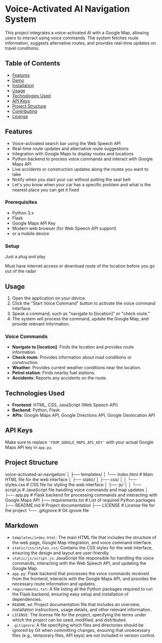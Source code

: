 # Voice-Activated AI Navigation System

This project integrates a voice-activated AI with a Google Map, allowing users to interact using voice commands. The system fetches route information, suggests alternative routes, and provides real-time updates on travel conditions.

## Table of Contents

- [Features](#features)
- [Demo](#demo)
- [Installation](#installation)
- [Usage](#usage)
- [Technologies Used](#technologies-used)
- [API Keys](#api-keys)
- [Project Structure](#project-structure)
- [Contributing](#contributing)
- [License](#license)

## Features

- Voice-activated search bar using the Web Speech API
- Real-time route updates and alternative route suggestions
- Integration with Google Maps to display routes and locations
- Python backend to process voice commands and interact with Google Maps API
- Live accidents or construction updates along the routes you want to take
- Notify when you start your car without putting the seat belt
- Let's you know when your car has a specific problem and what is the nearest place you can get it fixed

### Prerequisites

- Python 3.x
- Flask
- Google Maps API Key
- Modern web browser (for Web Speech API support)
- or a mobile device

### Setup

Just a plug and play

Must have internet access or download route of the location before you go out of the radar

## Usage

1. Open the application on your device.
2. Click the "Start Voice Command" button to activate the voice command interface.
3. Speak a command, such as "navigate to [location]" or "check route."
4. The system will process the command, update the Google Map, and provide relevant information.

### Voice Commands

- **Navigate to [location]**: Finds the location and provides route information.
- **Check route**: Provides information about road conditions or construction.
- **Weather**: Provides current weather conditions near the location.
- **Petrol station**: Finds nearby fuel stations.
- **Accidents**: Reports any accidents on the route.

## Technologies Used

- **Frontend**: HTML, CSS, JavaScript (Web Speech API)
- **Backend**: Python, Flask
- **APIs**: Google Maps API, Google Directions API, Google Geolocation API

## API Keys

Make sure to replace `'YOUR_GOOGLE_MAPS_API_KEY'` with your actual Google Maps API key in `app.py`.

## Project Structure

voice-activated-ai-navigation/
│
├── templates/
│ └── index.html # Main HTML file for the web interface
│
├── static/
│ ├── css/
│ │ └── styles.css # CSS file for styling the web interface
│ ├── js/
│ │ └── script.js # JavaScript file handling voice commands and map updates
│
├── app.py # Flask backend for processing commands and interacting with Google Maps API
├── requirements.txt # List of required Python packages
├── README.md # Project documentation
├── LICENSE # License file for the project
└── .gitignore # Git ignore file

## Markdown


- `templates/index.html`: The main HTML file that includes the structure of the web page, Google Map integration, and voice command interface.
- `static/css/styles.css`: Contains the CSS styles for the web interface, ensuring the design and layout are user-friendly.
- `static/js/script.js`: JavaScript file responsible for handling the voice commands, interacting with the Web Speech API, and updating the Google Map.
- `app.py`: Flask backend that processes the voice commands received from the frontend, interacts with the Google Maps API, and provides the necessary route information and updates.
- `requirements.txt`: A file listing all the Python packages required to run the Flask backend, ensuring easy setup and installation of dependencies.
- `README.md`: Project documentation file that includes an overview, installation instructions, usage details, and other relevant information.
- `LICENSE`: The license file for the project, specifying the terms under which the project can be used, modified, and distributed.
- `.gitignore`: A file specifying which files and directories should be ignored by Git when committing changes, ensuring that unnecessary files (e.g., temporary files, API keys) are not included in version control.


